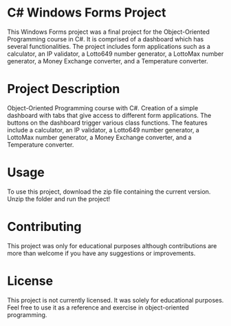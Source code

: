 # C# Windows Forms Project
This Windows Forms project was a final project for the Object-Oriented Programming course in C#.
It is comprised of a dashboard which has several functionalities.
The project includes form applications such as a calculator, an IP validator, a Lotto649 number
generator, a LottoMax number generator, a Money Exchange converter, and a Temperature converter. 

# Project Description 
Object-Oriented Programming course with C#. Creation of a simple dashboard with tabs that 
give access to different form applications. The buttons on the dashboard trigger various 
class functions. The features include a calculator, an IP validator, a Lotto649 number
generator, a LottoMax number generator, a Money Exchange converter, and a Temperature converter.

# Usage
To use this project, download the zip file containing the current version. Unzip the folder and run the project! 

# Contributing
This project was only for educational purposes although contributions are more than welcome 
if you have any suggestions or improvements.

# License 
This project is not currently licensed. It was solely for educational purposes. Feel free to
use it as a reference and exercise in object-oriented programming.
